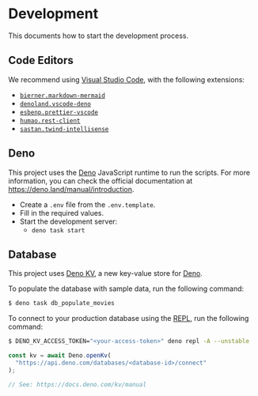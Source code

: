 # Development

This documents how to start the development process.

## Code Editors

We recommend using [Visual Studio Code](https://code.visualstudio.com/), with the following extensions:

- [`bierner.markdown-mermaid`](https://marketplace.visualstudio.com/items?itemName=bierner.markdown-mermaid)
- [`denoland.vscode-deno`](https://marketplace.visualstudio.com/items?itemName=denoland.vscode-deno)
- [`esbenp.prettier-vscode`](https://marketplace.visualstudio.com/items?itemName=esbenp.prettier-vscode)
- [`humao.rest-client`](https://marketplace.visualstudio.com/items?itemName=humao.rest-client)
- [`sastan.twind-intellisense`](https://marketplace.visualstudio.com/items?itemName=sastan.twind-intellisense)

## Deno

This project uses the [Deno](https://deno.land) JavaScript runtime to run the scripts. For more information, you can check the official documentation at https://deno.land/manual/introduction.

- Create a `.env` file from the `.env.template`.
- Fill in the required values.
- Start the development server:
  - `deno task start`

## Database

This project uses [Deno KV](https://deno.com/kv), a new key-value store for [Deno](https://deno.com/).

To populate the database with sample data, run the following command:

```sh
$ deno task db_populate_movies
```

To connect to your production database using the [REPL](https://en.wikipedia.org/wiki/Read%E2%80%93eval%E2%80%93print_loop), run the following command:

```sh
$ DENO_KV_ACCESS_TOKEN="<your-access-token>" deno repl -A --unstable
```

```typescript
const kv = await Deno.openKv(
  "https://api.deno.com/databases/<database-id>/connect"
);

// See: https://docs.deno.com/kv/manual
```
